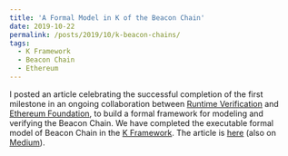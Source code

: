 ```yaml
---
title: 'A Formal Model in K of the Beacon Chain'
date: 2019-10-22
permalink: /posts/2019/10/k-beacon-chains/
tags:
  - K Framework
  - Beacon Chain
  - Ethereum
---
```


I posted an article celebrating the successful completion of the first milestone in an ongoing collaboration between [Runtime Verification](https://runtimeverification.com/) and [Ethereum Foundation](https://www.ethereum.org/), to build a formal framework for modeling and verifying the Beacon Chain. We have completed the executable formal model of Beacon Chain in the [K Framework](http://www.kframework.org/). The article is [here](https://runtimeverification.com/blog/a-formal-model-in-k-of-the-beacon-chain-ethereum-2-0s-primary-proof-of-stake-blockchain/) (also on [Medium](https://medium.com/coinmonks/a-formal-model-in-k-of-the-beacon-chain-ethereum-2-0s-primary-proof-of-stake-blockchain-429883e316b9)).